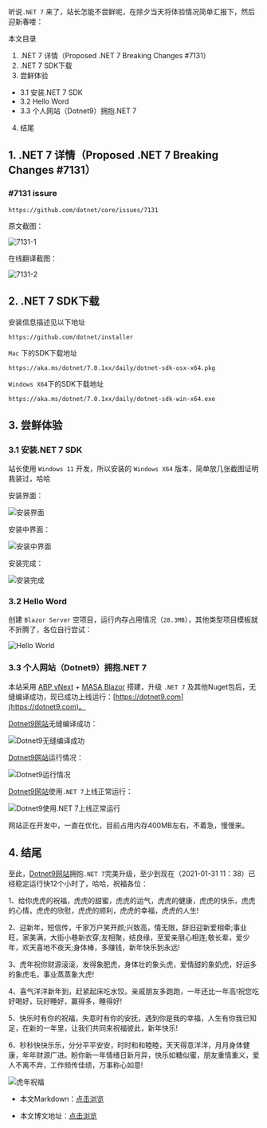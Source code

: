 听说`.NET 7` 来了，站长怎能不尝鲜呢，在除夕当天将体验情况简单汇报下，然后迎新春喽：

本文目录

1. .NET 7 详情（Proposed .NET 7 Breaking Changes #7131）
2. .NET 7 SDK下载
3. 尝鲜体验
- 3.1 安装.NET 7 SDK
- 3.2 Hello Word
- 3.3 个人网站（Dotnet9）拥抱.NET 7
4. 结尾

## 1. .NET 7 详情（Proposed .NET 7 Breaking Changes #7131）

### #7131 issure

```
https://github.com/dotnet/core/issues/7131
```

原文截图：

![7131-1](https://img1.d9tools.com/2022/01/0204.png)

在线翻译截图：

![7131-2](https://img1.d9tools.com/2022/01/0205.png)

## 2. .NET 7 SDK下载

安装信息描述见以下地址

```
https://github.com/dotnet/installer
```

`Mac` 下的SDK下载地址

```
https://aka.ms/dotnet/7.0.1xx/daily/dotnet-sdk-osx-x64.pkg
```

`Windows X64`下的SDK下载地址

```
https://aka.ms/dotnet/7.0.1xx/daily/dotnet-sdk-win-x64.exe
```

## 3. 尝鲜体验

### 3.1 安装.NET 7 SDK

站长使用 `Windows 11` 开发，所以安装的 `Windows X64` 版本，简单放几张截图证明我装过，哈哈

安装界面：

![安装界面](https://img1.d9tools.com/2022/01/0201.png)

安装中界面：

![安装中界面](https://img1.d9tools.com/2022/01/0202.png)

安装完成：

![安装完成](https://img1.d9tools.com/2022/01/0203.png)

### 3.2 Hello Word

创建 `Blazor Server` 空项目，运行内存占用情况（`28.3MB`），其他类型项目模板就不折腾了，各位自行尝试：

![Hello World](https://img1.d9tools.com/2022/01/0206.png)

### 3.3 个人网站（Dotnet9）拥抱.NET 7

本站采用 [ABP vNext](https://abp.io/) + [MASA Blazor](https://masa-blazor-docs-dev.lonsid.cn/) 搭建，升级 `.NET 7` 及其他Nuget包后，无缝编译成功，现已成功上线运行：[https://dotnet9.com](https://dotnet9.com)。

[Dotnet9网站](https://dotnet9.com)无缝编译成功：

![Dotnet9无缝编译成功](https://img1.d9tools.com/2022/01/0208.png)

[Dotnet9网站](https://dotnet9.com)运行情况：

![Dotnet9运行情况](https://img1.d9tools.com/2022/01/0210.png)

[Dotnet9网站](https://dotnet9.com)使用`.NET 7`上线正常运行：

![Dotnet9使用.NET 7上线正常运行](https://img1.d9tools.com/2022/01/0209.png)

网站正在开发中，一直在优化，目前占用内存400MB左右，不着急，慢慢来。

## 4. 结尾

至此，[Dotnet9网站](https://dotnet9.com)拥抱`.NET 7`完美升级，至少到现在（2021-01-31 11：38）已经稳定运行快12个小时了，哈哈，祝福各位：

1、给你虎虎的祝福，虎虎的甜蜜，虎虎的运气，虎虎的健康，虎虎的快乐，虎虎的心情，虎虎的欣慰，虎虎的顺利，虎虎的幸福，虎虎的人生!

2、迎新年，短信传，千家万户笑开颜;兴致高，情无限，辞旧迎新爱相牵;事业旺，家美满，大街小巷新衣穿;友相聚，结良缘，至爱亲朋心相连;敬长辈，爱少年，欢天喜地不夜天;身体棒，多赚钱，新年快乐到永远!

3、虎年祝你财源滚滚，发得象肥虎，身体壮的象头虎，爱情甜的象奶虎，好运多的象虎毛，事业蒸蒸象大虎!

4、喜气洋洋新年到，赶紧起床吃水饺。亲戚朋友多跑跑，一年还比一年高!祝您吃好喝好，玩好睡好，赢得多，睡得好!

5、快乐时有你的祝福，失意时有你的安抚，遇到你是我的幸福，人生有你我已知足，在新的一年里，让我们共同来祝福彼此，新年快乐!

6、秒秒快快乐乐，分分平平安安，时时和和睦睦，天天得意洋洋，月月身体健康，年年财源广进。盼你新一年情绪日新月异，快乐如糖似蜜，朋友重情重义，爱人不离不弃，工作频传佳绩，万事称心如意!

![虎年祝福](https://img1.d9tools.com/2022/01/0211.png)

- 本文Markdown：[点击浏览](https://github.com/dotnet9/dotnet9.com/blob/develop/doc/blog_contents/uploads/2022/01/2022-01-31_01.md)

- 本文博文地址：[点击浏览](https://dotnet9.com/1124)
